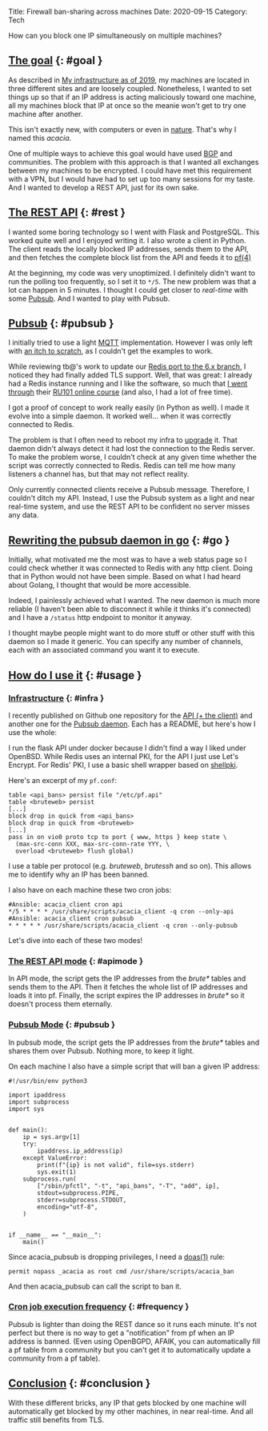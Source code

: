 Title: Firewall ban-sharing across machines
Date: 2020-09-15
Category: Tech

How can you block one IP simultaneously on multiple machines?

## [The goal](#goal) {: #goal }

As described in [My infrastructure as of 2019](./infrastructure-2019), my
machines are located in three different sites and are loosely coupled.
Nonetheless, I wanted to set things up so that if an IP address is acting
maliciously toward one machine, all my machines block that IP at once so the
meanie won't get to try one machine after another.

This isn't exactly new, with computers or even in
[nature](https://www.newscientist.com/article/mg12717361-200-antelope-activate-the-acacias-alarm-system/).
That's why I named this *acacia*.

One of multiple ways to achieve this goal would have used
[BGP](https://en.wikipedia.org/wiki/Border_Gateway_Protocol) and communities.
The problem with this approach is that I wanted all exchanges between my
machines to be encrypted. I could have met this requirement with a VPN, but I
would have had to set up too many sessions for my taste. And I wanted to
develop a REST API, just for its own sake.

## [The REST API](#rest) {: #rest }

I wanted some boring technology so I went with Flask and PostgreSQL. This
worked quite well and I enjoyed writing it. I also wrote a client in Python.
The client reads the locally blocked IP addresses, sends them to the API, and
then fetches the complete block list from the API and feeds it to
[pf(4)](https://man.openbsd.org/pf.4)

At the beginning, my code was very unoptimized. I definitely didn't want to run
the polling too frequently, so I set it to `*/5`. The new problem was that a
lot can happen in 5 minutes. I thought I could get closer to *real-time* with
some [Pubsub](https://en.wikipedia.org/wiki/Publish%E2%80%93subscribe_pattern).
And I wanted to play with Pubsub.

## [Pubsub](#pubsub) {: #pubsub }

I initially tried to use a light [MQTT](https://en.wikipedia.org/wiki/MQTT)
implementation. However I was only left with [an itch to
scratch](https://mosquitto.org/), as I couldn't get the examples to work.

While reviewing tb@'s work to update our [Redis port to the 6.x
branch](https://github.com/openbsd/ports/commit/e9670716ad4afb5aa92c9e35ed08fe526ad1a15c),
I noticed they had finally added TLS support. Well, that was great: I already
had a Redis instance running and I like the software, so much that [I went
through](https://university.redislabs.com/certificates/user/51165/course/course-v1:redislabs+RU101+2020_03)
their [RU101 online course](https://university.redislabs.com/courses/ru101/)
(and also, I had a lot of free time).

I got a proof of concept to work really easily (in Python as well). I made it
evolve into a simple daemon. It worked well... when it was correctly connected
to Redis.

The problem is that I often need to reboot my infra to
[upgrade](./upgrading-openbsd-with-ansible) it. That daemon didn't always
detect it had lost the connection to the Redis server. To make the problem
worse, I couldn't check at any given time whether the script was correctly
connected to Redis. Redis can tell me how many listeners a channel has, but
that may not reflect reality.

Only currently connected clients receive a Pubsub message. Therefore, I
couldn't ditch my API. Instead, I use the Pubsub system as a light and near
real-time system, and use the REST API to be confident no server misses any
data.


## [Rewriting the pubsub daemon in go](#go) {: #go }

Initially, what motivated me the most was to have a web status page so I could
check whether it was connected to Redis with any http client. Doing that in
Python would not have been simple. Based on what I had heard about Golang, I
thought that would be more accessible.

Indeed, I painlessly achieved what I wanted. The new daemon is much more
reliable (I haven't been able to disconnect it while it thinks it's connected)
and I have a `/status`  http endpoint to monitor it anyway.

I thought maybe people might want to do more stuff or other stuff with this
daemon so I made it generic. You can specify any number of channels, each with
an associated command you want it to execute.

## [How do I use it](#usage) {: #usage }

### [Infrastructure](#infra) {: #infra }

I recently published on Github one repository for the [API (+ the
client)](https://github.com/danieljakots/acacia_api) and another one for the
[Pubsub daemon](https://github.com/danieljakots/acacia_pubsub). Each has a
README, but here's how I use the whole:

I run the flask API under docker because I didn't find a way I liked under
OpenBSD. While Redis uses an internal PKI, for the API I just use Let's
Encrypt. For Redis' PKI, I use a basic shell wrapper based on
[shellpki](https://github.com/Evolix/shellpki).

Here's an excerpt of my `pf.conf`:

~~~
table <api_bans> persist file "/etc/pf.api"
table <bruteweb> persist
[...]
block drop in quick from <api_bans>
block drop in quick from <bruteweb>
[...]
pass in on vio0 proto tcp to port { www, https } keep state \
  (max-src-conn XXX, max-src-conn-rate YYY, \
  overload <bruteweb> flush global)
~~~

I use a table per protocol (e.g. *bruteweb*, *brutessh* and so on). This allows
me to identify why an IP has been banned.

I also have on each machine these two cron jobs:

~~~
#Ansible: acacia_client cron api
*/5 * * * * /usr/share/scripts/acacia_client -q cron --only-api
#Ansible: acacia_client cron pubsub
* * * * * /usr/share/scripts/acacia_client -q cron --only-pubsub
~~~

Let's dive into each of these two modes!

### [The REST API mode](#apimode) {: #apimode }

In API mode, the script gets the IP addresses from the *brute\** tables and
sends them to the API. Then it fetches the whole list of IP addresses and loads
it into pf. Finally, the script expires the IP addresses in *brute\** so it
doesn't process them eternally.

### [Pubsub Mode](#pubsubmode) {: #pubsub }

In pubsub mode, the script gets the IP addresses from the *brute\** tables and
shares them over Pubsub. Nothing more, to keep it light.

On each machine I also have a simple script that will ban a given IP address:

~~~
#!/usr/bin/env python3

import ipaddress
import subprocess
import sys


def main():
    ip = sys.argv[1]
    try:
        ipaddress.ip_address(ip)
    except ValueError:
        print(f"{ip} is not valid", file=sys.stderr)
        sys.exit(1)
    subprocess.run(
        ["/sbin/pfctl", "-t", "api_bans", "-T", "add", ip],
        stdout=subprocess.PIPE,
        stderr=subprocess.STDOUT,
        encoding="utf-8",
    )


if __name__ == "__main__":
    main()
~~~

Since acacia_pubsub is dropping privileges, I need a
[doas(1)](https://man.openbsd.org/doas) rule:

~~~
permit nopass _acacia as root cmd /usr/share/scripts/acacia_ban
~~~

And then acacia_pubsub can call the script to ban it.

### [Cron job execution frequency](#frequency) {: #frequency }

Pubsub is lighter than doing the REST dance so it runs each minute. It's not
perfect but there is no way to get a "notification" from pf when an IP address
is banned. (Even using OpenBGPD, AFAIK, you can automatically fill a pf table
from a community but you can't get it to automatically update a community from
a pf table).


## [Conclusion](#conclusion) {: #conclusion }

With these different bricks, any IP that gets blocked by one machine will
automatically get blocked by my other machines, in near real-time. And all
traffic still benefits from TLS.
